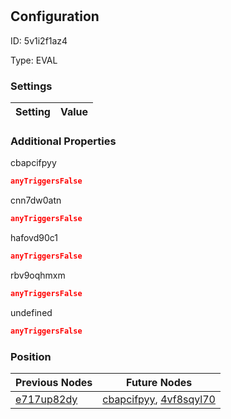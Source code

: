 # <nil>
## Configuration
ID:  5v1i2f1az4

Type: EVAL 


### Settings
| Setting | Value  |
| :------------------------ | ---------------------------------------- |
 




### Additional Properties
cbapcifpyy
 ```json 
anyTriggersFalse
```


cnn7dw0atn
 ```json 
anyTriggersFalse
```


hafovd90c1
 ```json 
anyTriggersFalse
```


rbv9oqhmxm
 ```json 
anyTriggersFalse
```


undefined
 ```json 
anyTriggersFalse
```




### Position
| Previous Nodes | Future Nodes |
| :------------- | ------------ |
| [e717up82dy](./e717up82dy.md) | [cbapcifpyy](./cbapcifpyy.md), [4vf8sqyl70](./4vf8sqyl70.md) |